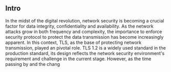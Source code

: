 ## Intro
In the midst of the digital revolution, network security is becoming a crucial factor for data integrity, confidentiality and availability. As the network attacks grow in both frequency and complexity, the importance to enforce security protocol to protect the data transmission has become increasingly apparent. In this context, TLS, as the base of protecting network transmission, played an pivotal role. 
TLS 1.2 is a widely used standard in the production standard, its design reflects the network security environment's requirement and challenge in the current stage. However, as the time passing by and the chang
